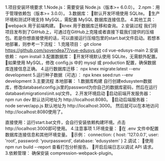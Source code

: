 1.项目安装环境要求
1.Node.js：需要安装 Node.js（版本>= 6.0.0）。
2.npm：用于管理依赖包（版本>= 3.0.0）。
3.数据库：
默认开发环境使用 SQLite。
生产环境和测试环境支持 MySQL，需配置 MySQL 数据库连接信息。
4.其他工具：
webpack 用于前端构建。
knex 用于数据库迁移和查询。
2.安装过程
我们将项目发布到了GitHub上，可通过在GitHub上克隆或者直接下载我们提供的压缩包。若是你想直接使用的话，可以直接运行压缩包里的start.bat文件启动。若想本地部署，则参考一下流程：
1.克隆项目：
git clone <https://github.com/sovendea77/vue-edusys.git>
cd vue-edusys-main
2.安装依赖：
npm install
3.配置数据库：
开发环境默认使用 SQLite，无需额外配置。
如果使用 MySQL，修改 config.js 中的 mysql 或 production 配置，确保数据库连接信息正确。
4.运行数据库迁移：
npx knex migrate:latest --env development
5.运行种子数据（可选）：
npx knex seed:run --env development
3.主要流程
本地部署：
1.数据库构建
自行创建edusystem数据库，修改database\config.js里的password为你自己的数据库密码，然后在运行database\migrations\init.sql文件。
2.开发环境启动
启动前端开发服务器：
npm run dev
默认访问地址为 http://localhost:8080。
启动后端服务器：
node server/app.js
默认地址为 http://localhost:3000。
然后就可以在本地访问http://localhost:8080使用了。

直接使用：运行start.bat文件，会自行安装依赖构建环境。点击http://localhost:3000即可使用。
4.注意事项
1.环境变量：
在 .env 文件中配置数据库连接信息和其他环境变量。
示例：
connection: {
      host: '127.0.0.1',
      user: 'root',
      password: ‘yourpassword’,
      database: 'edusystem'
}
2.调试：
使用 npm run build --report 查看打包分析报告。
开启后端日志以调试 API 请求。
3.依赖管理：
确保安装 compression-webpack-plugin。
